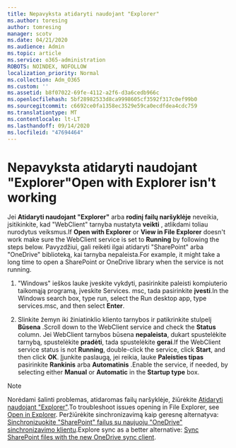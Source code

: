 ```yaml
---
title: Nepavyksta atidaryti naudojant "Explorer"
ms.author: toresing
author: tomresing
manager: scotv
ms.date: 04/21/2020
ms.audience: Admin
ms.topic: article
ms.service: o365-administration
ROBOTS: NOINDEX, NOFOLLOW
localization_priority: Normal
ms.collection: Adm_O365
ms.custom: ''
ms.assetid: b8f07022-69fe-4112-a2f6-d3a6cedb966c
ms.openlocfilehash: 5bf28982533d8ca9998605cf3592f317c0ef99b0
ms.sourcegitcommit: c6692ce0fa1358ec3529e59ca0ecdfdea4cdc759
ms.translationtype: MT
ms.contentlocale: lt-LT
ms.lasthandoff: 09/14/2020
ms.locfileid: "47694464"
---
```

# <a name="open-with-explorer-isnt-working"></a><span data-ttu-id="a2fb0-102">Nepavyksta atidaryti naudojant "Explorer"</span><span class="sxs-lookup"><span data-stu-id="a2fb0-102">Open with Explorer isn't working</span></span>

<span data-ttu-id="a2fb0-103">Jei **Atidaryti naudojant "Explorer"** arba **rodinį failų naršyklėje** neveikia, įsitikinkite, kad "WebClient" tarnyba nustatyta **veikti** , atlikdami toliau nurodytus veiksmus.</span><span class="sxs-lookup"><span data-stu-id="a2fb0-103">If **Open with Explorer** or **View in File Explorer** doesn't work make sure the WebClient service is set to **Running** by following the steps below.</span></span> <span data-ttu-id="a2fb0-104">Pavyzdžiui, gali reikėti ilgai atidaryti "SharePoint" arba "OneDrive" biblioteką, kai tarnyba nepaleista.</span><span class="sxs-lookup"><span data-stu-id="a2fb0-104">For example, it might take a long time to open a SharePoint or OneDrive library when the service is not running.</span></span> 
  
1. <span data-ttu-id="a2fb0-105">"Windows" ieškos lauke įveskite vykdyti, pasirinkite paleisti kompiuterio taikomąją programą, įveskite Services. msc, tada pasirinkite **įvesti**.</span><span class="sxs-lookup"><span data-stu-id="a2fb0-105">In the Windows search box, type run, select the Run desktop app, type services.msc, and then select **Enter**.</span></span>
    
2. <span data-ttu-id="a2fb0-106">Slinkite žemyn iki žiniatinklio kliento tarnybos ir patikrinkite stulpelį **Būsena** .</span><span class="sxs-lookup"><span data-stu-id="a2fb0-106">Scroll down to the WebClient service and check the **Status** column.</span></span> <span data-ttu-id="a2fb0-107">Jei WebClient tarnybos būsena **nepaleista**, dukart spustelėkite tarnybą, spustelėkite **pradėti**, tada spustelėkite **gerai**.</span><span class="sxs-lookup"><span data-stu-id="a2fb0-107">If the WebClient service status is not **Running**, double-click the service, click **Start**, and then click **OK**.</span></span> <span data-ttu-id="a2fb0-108">Įjunkite paslaugą, jei reikia, lauke **Paleisties tipas** pasirinkite **Rankinis** arba **Automatinis** .</span><span class="sxs-lookup"><span data-stu-id="a2fb0-108">Enable the service, if needed, by selecting either **Manual** or **Automatic** in the **Startup type** box.</span></span> 
    
> [!NOTE]
> <span data-ttu-id="a2fb0-109">Norėdami šalinti problemas, atidaromas failų naršyklėje, žiūrėkite [Atidaryti naudojant "Explorer"](https://go.microsoft.com/fwlink/?linkid=871665).</span><span class="sxs-lookup"><span data-stu-id="a2fb0-109">To troubleshoot issues opening in File Explorer, see [Open in Explorer](https://go.microsoft.com/fwlink/?linkid=871665).</span></span> <span data-ttu-id="a2fb0-110">Peržiūrėkite sinchronizavimą kaip geresnę alternatyva: [Sinchronizuokite "SharePoint" failus su naujuoju "OneDrive" sinchronizavimo klientu](https://go.microsoft.com/fwlink/?linkid=871666).</span><span class="sxs-lookup"><span data-stu-id="a2fb0-110">Explore sync as a better alternative: [Sync SharePoint files with the new OneDrive sync client](https://go.microsoft.com/fwlink/?linkid=871666).</span></span> 
  

